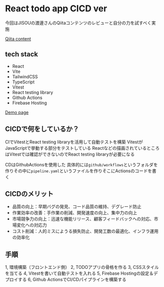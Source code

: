 # React todo app CICD ver
今回はJISOUの渡邊さんのQiitaコンテンツのレビューと自分の力を試すべく実施

[Qiita content](https://qiita.com/Sicut_study/private/37cf8f31afd0f703ffb1)


## tech stack
- React
- Vite
- TailwindCSS
- TypeScript
- Vitest
- React testing library 
- Github Actions
- Firebase Hosting


[Demo page](cicd-todo-app-89c3b.web.app)


## CICDで何をしているか？
CIでVitestとReact testing libraryを活用して自動テストを構築
VitestがJavaScriptで挙動する部分をテストしている
Reactなどの描画されているところはVitestでは確認ができないのでReact testing libraryが必要になる

CDはGithubActionsを使用した
具体的には```github/workflows```というフォルダを作りその中に```pipeline.yaml```というファイルを作りそこにActionsのコードを書く

## CICDのメリット
- 品質の向上：早期バグの発見、コード品質の維持、デグレード防止
- 作業効率の改善：手作業の削減、開発速度の向上、集中力の向上 
- 市場競争力の向上：迅速な機能リリース、顧客フィードバックへの対応、市場変化への対応力
- コスト削減：人的ミスにようる損失防止、開発工数の最適化、インフラ運用の効率化


## 手順

1, 環境構築（フロントエンド側）
2, TODOアプリの骨格を作る
3, CSSスタイルを当てる
4, Vitestを書いて自動テストを入れる
5, Firebase Hostingの設定＆デプロイする
6, Github ActionsでCI/CDパイプラインを構築する

